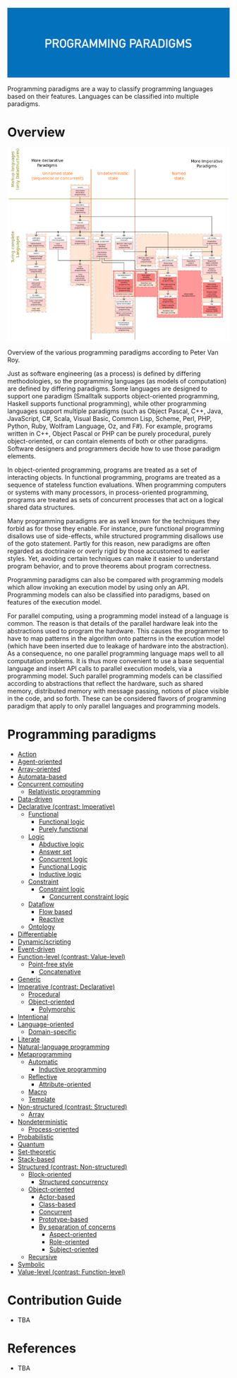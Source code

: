 ![Programming paradigms](assets/programming-paradigms.jpg)

Programming paradigms are a way to classify programming languages based on their features. Languages can be classified into multiple paradigms.

# Overview
![Programming paradigms](assets/peter-van-roy.jpg)

Overview of the various programming paradigms according to Peter Van Roy.

Just as software engineering (as a process) is defined by differing methodologies, so the programming languages (as models of computation) are defined by differing paradigms. Some languages are designed to support one paradigm (Smalltalk supports object-oriented programming, Haskell supports functional programming), while other programming languages support multiple paradigms (such as Object Pascal, C++, Java, JavaScript, C#, Scala, Visual Basic, Common Lisp, Scheme, Perl, PHP, Python, Ruby, Wolfram Language, Oz, and F#). For example, programs written in C++, Object Pascal or PHP can be purely procedural, purely object-oriented, or can contain elements of both or other paradigms. Software designers and programmers decide how to use those paradigm elements.

In object-oriented programming, programs are treated as a set of interacting objects. In functional programming, programs are treated as a sequence of stateless function evaluations. When programming computers or systems with many processors, in process-oriented programming, programs are treated as sets of concurrent processes that act on a logical shared data structures.

Many programming paradigms are as well known for the techniques they forbid as for those they enable. For instance, pure functional programming disallows use of side-effects, while structured programming disallows use of the goto statement. Partly for this reason, new paradigms are often regarded as doctrinaire or overly rigid by those accustomed to earlier styles. Yet, avoiding certain techniques can make it easier to understand program behavior, and to prove theorems about program correctness.

Programming paradigms can also be compared with programming models which allow invoking an execution model by using only an API. Programming models can also be classified into paradigms, based on features of the execution model.

For parallel computing, using a programming model instead of a language is common. The reason is that details of the parallel hardware leak into the abstractions used to program the hardware. This causes the programmer to have to map patterns in the algorithm onto patterns in the execution model (which have been inserted due to leakage of hardware into the abstraction). As a consequence, no one parallel programming language maps well to all computation problems. It is thus more convenient to use a base sequential language and insert API calls to parallel execution models, via a programming model. Such parallel programming models can be classified according to abstractions that reflect the hardware, such as shared memory, distributed memory with message passing, notions of place visible in the code, and so forth. These can be considered flavors of programming paradigm that apply to only parallel languages and programming models.

# Programming paradigms
<!--ts-->
   * [Action](action-language.md)
   * [Agent-oriented](agent-oriented.md)
   * [Array-oriented](array-oriented.md)
   * [Automata-based](automata-based.md)
   * [Concurrent computing](#concurrent-computing)
     * [Relativistic programming](#relativistic-programming)
   * [Data-driven](#data-driven)
   * [Declarative (contrast: Imperative)](#declarative)
     * [Functional](#functional)
       * [Functional logic](#functional-logic)
       * [Purely functional](#purely-functional)
     * [Logic](#logic)
         * [Abductive logic](#abductive-logic)
         * [Answer set](#answer-set)
         * [Concurrent logic](#concurrent-logic)
         * [Functional Logic](#functional-logic)
         * [Inductive logic](#inductive-logic)
     * [Constraint](#constraint)
         * [Constraint logic](#constraint-logic)
           * [Concurrent constraint logic](#concurrent-constraint-logic)
     * [Dataflow](#dataflow)
       * [Flow based](#flow-based)
       * [Reactive](#reactive)
     * [Ontology](#ontology)
   * [Differentiable](#differentiable)
   * [Dynamic/scripting](#dynamic-scripting)
   * [Event-driven](#event-driven)
   * [Function-level (contrast: Value-level)](#function-level)
     * [Point-free style](#point-free-style)
       * [Concatenative](#concatenative)
   * [Generic](#generic)
   * [Imperative (contrast: Declarative)](#imperative)
     * [Procedural](#procedural)
     * [Object-oriented](#object-oriented)
       * [Polymorphic](#polymorphic)
   * [Intentional](#intentional)
   * [Language-oriented](#language-oriented)
     * [Domain-specific](#domain-specific)
   * [Literate](#literate)
   * [Natural-language programming](#natural-language-programming)
   * [Metaprogramming](#metaprogramming)
     * [Automatic](#domain-specific)
       * [Inductive programming](#inductive-programming)
     * [Reflective](#domain-specific)
       * [Attribute-oriented](#attribute-oriented)
     * [Macro](#macro)
     * [Template](#template)
   * [Non-structured (contrast: Structured)](#non-structured)
     * [Array](#array)
   * [Nondeterministic](#Nondeterministic)
     * [Process-oriented](#process-oriented)
   * [Probabilistic](#probilistic)
   * [Quantum](#quantum)
   * [Set-theoretic](#set-theoretic)
   * [Stack-based](#stack-based)
   * [Structured (contrast: Non-structured)](#structured)
     * [Block-oriented](#block-oriented)
       * [Structured concurrency](#structured-concurrency)
     * [Object-oriented](#object-oriented)
       * [Actor-based](#actor-based)
       * [Class-based](#class-based)
       * [Concurrent](#concurrent)
       * [Prototype-based](#prototype-based)
       * [By separation of concerns](#by-separation-of-concerns)
         * [Aspect-oriented](#process-oriented)
         * [Role-oriented](#process-oriented)
         * [Subject-oriented](#process-oriented)
     * [Recursive](#recursive)
   * [Symbolic](#symbolic)
   * [Value-level (contrast: Function-level)](#value-level)
<!--te-->

# Contribution Guide
- TBA

# References
- TBA 
